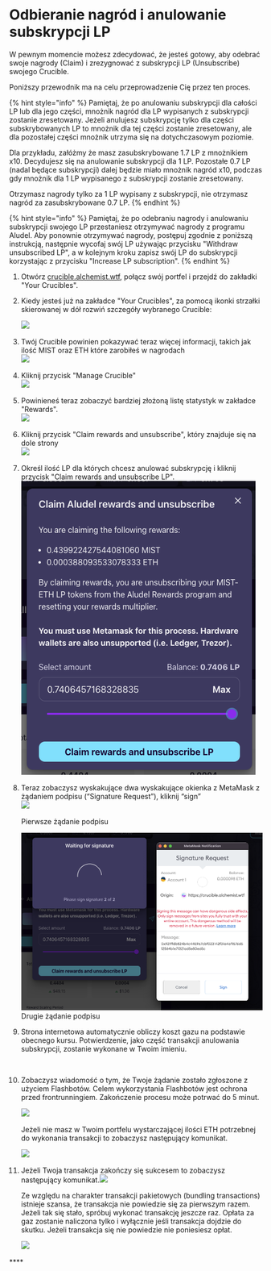 # Odbieranie nagród i anulowanie subskrypcji LP

W pewnym momencie możesz zdecydować, że jesteś gotowy, aby odebrać swoje nagrody \(Claim\) i zrezygnować z subskrypcji LP \(Unsubscribe\) swojego Crucible.

Poniższy przewodnik ma na celu przeprowadzenie Cię przez ten proces.

{% hint style="info" %}
Pamiętaj, że po anulowaniu subskrypcji dla całości LP lub dla jego części, mnożnik nagród dla LP wypisanych z subskrypcji zostanie zresetowany. Jeżeli anulujesz subskrypcję tylko dla części subskrybowanych LP to mnożnik dla tej części zostanie zresetowany, ale dla pozostałej części mnożnik utrzyma się na dotychczasowym poziomie. 

Dla przykładu, załóżmy że masz zasubskrybowane 1.7 LP z mnożnikiem x10. Decydujesz się na anulowanie subskrypcji dla 1 LP. Pozostałe 0.7 LP \(nadal będące subskrypcji\) dalej będzie miało mnożnik nagród x10, podczas gdy mnożnik dla 1 LP wypisanego z subskrypcji zostanie zresetowany.

Otrzymasz nagrody tylko za 1 LP wypisany z subskrypcji, nie otrzymasz nagród za zasubskrybowane 0.7 LP.
{% endhint %}

{% hint style="info" %}
Pamiętaj, że po odebraniu nagrody i anulowaniu subskrypcji swojego LP przestaniesz otrzymywać nagrody z programu Aludel. Aby ponownie otrzymywać nagrody, postępuj zgodnie z poniższą instrukcją, następnie wycofaj swój LP używając przycisku "Withdraw unsubscribed LP", a w kolejnym kroku zapisz swój LP do subskrypcji korzystając z przycisku "Increase LP subscription".
{% endhint %}

1. Otwórz [crucible.alchemist.wtf](https://crucible.alchemist.wtf/), połącz swój portfel i przejdź do zakładki "Your Crucibles".

2. Kiedy jesteś już na zakładce "Your Crucibles", za pomocą ikonki strzałki skierowanej w dół rozwiń szczegóły wybranego Crucible:

  
   ![](../../.gitbook/assets/screenshot-2021-05-07-at-12.50.58.png) 

3. Twój Crucible powinien pokazywać teraz więcej informacji, takich jak ilość MIST oraz ETH które zarobiłeś w nagrodach  
   ![](../../.gitbook/assets/screenshot-2021-05-07-at-12.50.42.png) 

4. Kliknij przycisk "Manage Crucible"  
   ![](../../.gitbook/assets/screenshot-2021-05-07-at-12.51.04.png) 

5. Powinieneś teraz zobaczyć bardziej złożoną listę statystyk w zakładce "Rewards".  
    ![](../../.gitbook/assets/screenshot-2021-05-07-at-12.51.22.png) 

6. Kliknij przycisk "Claim rewards and unsubscribe", który znajduje się na dole strony  
   ![](../../.gitbook/assets/screenshot-2021-05-07-at-13.05.52.png) 

7. Określ ilość LP dla których chcesz anulować subskrypcję i kliknij przycisk "Claim rewards and unsubscribe LP".  
   ![](../../.gitbook/assets/image%20%2852%29%20%281%29%20%281%29%20%281%29.png) 

8. Teraz zobaczysz wyskakujące dwa wyskakujące okienka z MetaMask z żądaniem podpisu \(“Signature Request”\), kliknij “sign”   
   ![](../../.gitbook/assets/screenshot-2021-05-07-at-13.11.35.png) 

   Pierwsze żądanie podpisu

  
   ![](../../.gitbook/assets/3%20%281%29%20%285%29%20%281%29%20%284%29.png)  
    Drugie żądanie podpisu

9. Strona internetowa automatycznie obliczy koszt gazu na podstawie obecnego kursu. Potwierdzenie, jako część transakcji anulowania subskrypcji, zostanie wykonane w Twoim imieniu.

   ​

10. Zobaczysz wiadomość o tym, że Twoje żądanie zostało zgłoszone z użyciem Flashbotów. Celem wykorzystania Flashbotów jest ochrona przed frontrunningiem. Zakończenie procesu może potrwać do 5 minut.

    ​![](https://firebasestorage.googleapis.com/v0/b/gitbook-28427.appspot.com/o/assets%2F-MZtVtOEMQShtte8TrMq%2F-MbH2ag34mc9_gLcyeJ5%2F-MbH2vmPcvcqWPgYr-n1%2F4.png?alt=media&token=2bdd1035-6530-41e5-9606-7bacca22c02a) 



    Jeżeli nie masz w Twoim portfelu wystarczającej ilości ETH potrzebnej do wykonania transakcji to zobaczysz następujący komunikat.

    ![](https://firebasestorage.googleapis.com/v0/b/gitbook-28427.appspot.com/o/assets%2F-MZtVtOEMQShtte8TrMq%2F-MbH2xWEBjJzYM7nMPj6%2F-MbH3Ax1o9r0y2XN5MyT%2F5.png?alt=media&token=87171aa4-f56a-4404-8c41-48dffdcb102f)

11. Jeżeli Twoja transakcja zakończy się sukcesem to zobaczysz następujący komunikat.![](https://firebasestorage.googleapis.com/v0/b/gitbook-28427.appspot.com/o/assets%2F-MZtVtOEMQShtte8TrMq%2F-MbH3KfIZgScuhjDGoua%2F-MbH3_vpFlXT3_s11QfI%2F6.png?alt=media&token=1581da1f-756d-4e7c-9fa3-cf444b4dc43f) 



    Ze względu na charakter transakcji pakietowych \(bundling transactions\) istnieje szansa, że transakcja nie powiedzie się za pierwszym razem. Jeżeli tak się stało, spróbuj wykonać transakcję jeszcze raz. Opłata za gaz zostanie naliczona tylko i wyłącznie jeśli transakcja dojdzie do skutku. Jeżeli transakcja się nie powiedzie nie poniesiesz opłat.

    ![](https://firebasestorage.googleapis.com/v0/b/gitbook-28427.appspot.com/o/assets%2F-MZtVtOEMQShtte8TrMq%2F-MbH3KfIZgScuhjDGoua%2F-MbH3lKzX0ZcbRtO4V7-%2F7.png?alt=media&token=3d4fecdf-45f5-4f4f-aa27-9dff23217854)



\*\*\*\*

